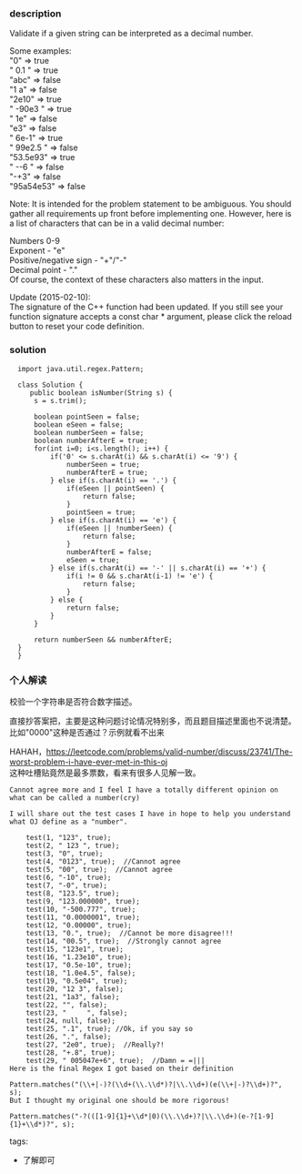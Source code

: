 ### description    
  Validate if a given string can be interpreted as a decimal number.  
    
  Some examples:  
  "0" => true  
  " 0.1 " => true  
  "abc" => false  
  "1 a" => false  
  "2e10" => true  
  " -90e3   " => true  
  " 1e" => false  
  "e3" => false  
  " 6e-1" => true  
  " 99e2.5 " => false  
  "53.5e93" => true  
  " --6 " => false  
  "-+3" => false  
  "95a54e53" => false  
    
  Note: It is intended for the problem statement to be ambiguous. You should gather all requirements up front before implementing one. However, here is a list of characters that can be in a valid decimal number:  
    
  Numbers 0-9  
  Exponent - "e"  
  Positive/negative sign - "+"/"-"  
  Decimal point - "."  
  Of course, the context of these characters also matters in the input.  
    
  Update (2015-02-10):  
  The signature of the C++ function had been updated. If you still see your function signature accepts a const char * argument, please click the reload button to reset your code definition.  
### solution    
```    
  import java.util.regex.Pattern;  
    
  class Solution {  
     public boolean isNumber(String s) {  
      s = s.trim();  
        
      boolean pointSeen = false;  
      boolean eSeen = false;  
      boolean numberSeen = false;  
      boolean numberAfterE = true;  
      for(int i=0; i<s.length(); i++) {  
          if('0' <= s.charAt(i) && s.charAt(i) <= '9') {  
              numberSeen = true;  
              numberAfterE = true;  
          } else if(s.charAt(i) == '.') {  
              if(eSeen || pointSeen) {  
                  return false;  
              }  
              pointSeen = true;  
          } else if(s.charAt(i) == 'e') {  
              if(eSeen || !numberSeen) {  
                  return false;  
              }  
              numberAfterE = false;  
              eSeen = true;  
          } else if(s.charAt(i) == '-' || s.charAt(i) == '+') {  
              if(i != 0 && s.charAt(i-1) != 'e') {  
                  return false;  
              }  
          } else {  
              return false;  
          }  
      }  
        
      return numberSeen && numberAfterE;  
  }  
  }  
```    
    
### 个人解读    
  校验一个字符串是否符合数字描述。  
    
  直接抄答案把，主要是这种问题讨论情况特别多，而且题目描述里面也不说清楚。  
  比如"0000"这种是否通过？示例就看不出来  
    
  HAHAH，https://leetcode.com/problems/valid-number/discuss/23741/The-worst-problem-i-have-ever-met-in-this-oj  
  这种吐槽贴竟然是最多票数，看来有很多人见解一致。  
    
    
  ```  
  Cannot agree more and I feel I have a totally different opinion on what can be called a number(cry)  
    
  I will share out the test cases I have in hope to help you understand what OJ define as a "number".  
    
      test(1, "123", true);  
      test(2, " 123 ", true);  
      test(3, "0", true);  
      test(4, "0123", true);  //Cannot agree  
      test(5, "00", true);  //Cannot agree  
      test(6, "-10", true);  
      test(7, "-0", true);  
      test(8, "123.5", true);  
      test(9, "123.000000", true);  
      test(10, "-500.777", true);  
      test(11, "0.0000001", true);  
      test(12, "0.00000", true);  
      test(13, "0.", true);  //Cannot be more disagree!!!  
      test(14, "00.5", true);  //Strongly cannot agree  
      test(15, "123e1", true);  
      test(16, "1.23e10", true);  
      test(17, "0.5e-10", true);  
      test(18, "1.0e4.5", false);  
      test(19, "0.5e04", true);  
      test(20, "12 3", false);  
      test(21, "1a3", false);  
      test(22, "", false);  
      test(23, "     ", false);  
      test(24, null, false);  
      test(25, ".1", true); //Ok, if you say so  
      test(26, ".", false);  
      test(27, "2e0", true);  //Really?!  
      test(28, "+.8", true);    
      test(29, " 005047e+6", true);  //Damn = =|||  
  Here is the final Regex I got based on their definition  
    
  Pattern.matches("(\\+|-)?(\\d+(\\.\\d*)?|\\.\\d+)(e(\\+|-)?\\d+)?", s);  
  But I thought my original one should be more rigorous!  
    
  Pattern.matches("-?(([1-9]{1}+\\d*|0)(\\.\\d+)?|\\.\\d+)(e-?[1-9]{1}+\\d*)?", s);  
  ```  
    
tags:    
  -  了解即可  
